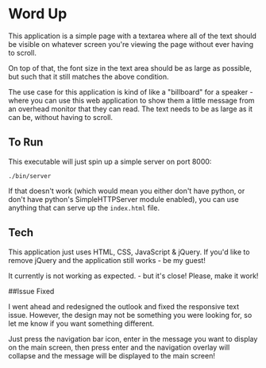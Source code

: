 # Word Up

This application is a simple page with a textarea where all of the text should
be visible on whatever screen you're viewing the page without ever having to
scroll.

On top of that, the font size in the text area should be as large as possible,
but such that it still matches the above condition.

The use case for this application is kind of like a "billboard" for a speaker -
where you can use this web application to show them a little message from an
overhead monitor that they can read. The text needs to be as large as it can be,
without having to scroll.

## To Run

This executable will just spin up a simple server on port 8000:

```
./bin/server
```

If that doesn't work (which would mean you either don't have python, or don't
have python's SimpleHTTPServer module enabled), you can use anything that can serve
up the `index.html` file.

## Tech

This application just uses HTML, CSS, JavaScript & jQuery. If you'd like to
remove jQuery and the application still works - be my guest!

It currently is not working as expected. - but it's close! Please, make it work!

##Issue Fixed

I went ahead and redesigned the outlook and fixed the responsive text issue. However, the design may not be something you were looking for, so let me know if you want something different.

Just press the navigation bar icon, enter in the message you want to display on the main screen, then press enter and the navigation overlay will collapse and the message will be displayed to the main screen!
